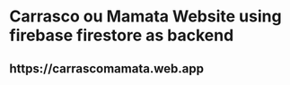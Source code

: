 <h1>Carrasco ou Mamata Website using firebase firestore as backend</h1>
<h2>https://carrascomamata.web.app</h2>
